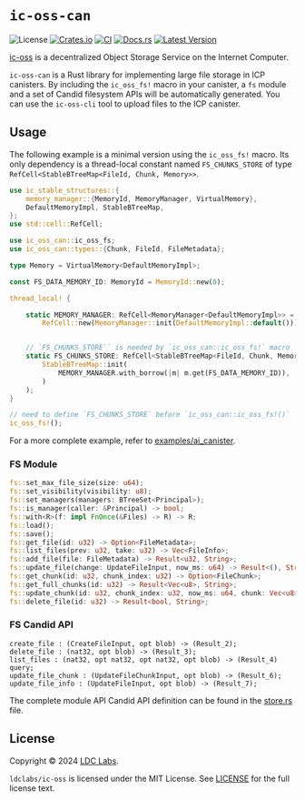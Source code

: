# `ic-oss-can`

![License](https://img.shields.io/crates/l/ic-oss.svg)
[![Crates.io](https://img.shields.io/crates/d/ic-oss.svg)](https://crates.io/crates/ic-oss)
[![CI](https://github.com/ldclabs/ic-oss/actions/workflows/ci.yml/badge.svg)](https://github.com/ldclabs/ic-oss/actions/workflows/ci.yml)
[![Docs.rs](https://img.shields.io/docsrs/ic-oss?label=docs.rs)](https://docs.rs/ic-oss)
[![Latest Version](https://img.shields.io/crates/v/ic-oss.svg)](https://crates.io/crates/ic-oss)

[ic-oss](https://github.com/ldclabs/ic-oss) is a decentralized Object Storage Service on the Internet Computer.

`ic-oss-can` is a Rust library for implementing large file storage in ICP canisters. By including the `ic_oss_fs!` macro in your canister, a `fs` module and a set of Candid filesystem APIs will be automatically generated. You can use the `ic-oss-cli` tool to upload files to the ICP canister.

## Usage

The following example is a minimal version using the `ic_oss_fs!` macro. Its only dependency is a thread-local constant named `FS_CHUNKS_STORE` of type `RefCell<StableBTreeMap<FileId, Chunk, Memory>>`.

```rust
use ic_stable_structures::{
    memory_manager::{MemoryId, MemoryManager, VirtualMemory},
    DefaultMemoryImpl, StableBTreeMap,
};
use std::cell::RefCell;

use ic_oss_can::ic_oss_fs;
use ic_oss_can::types::{Chunk, FileId, FileMetadata};

type Memory = VirtualMemory<DefaultMemoryImpl>;

const FS_DATA_MEMORY_ID: MemoryId = MemoryId::new(0);

thread_local! {

    static MEMORY_MANAGER: RefCell<MemoryManager<DefaultMemoryImpl>> =
        RefCell::new(MemoryManager::init(DefaultMemoryImpl::default()));


    // `FS_CHUNKS_STORE`` is needed by `ic_oss_can::ic_oss_fs!` macro
    static FS_CHUNKS_STORE: RefCell<StableBTreeMap<FileId, Chunk, Memory>> = RefCell::new(
        StableBTreeMap::init(
            MEMORY_MANAGER.with_borrow(|m| m.get(FS_DATA_MEMORY_ID)),
        )
    );
}

// need to define `FS_CHUNKS_STORE` before `ic_oss_can::ic_oss_fs!()`
ic_oss_fs!();
```

For a more complete example, refer to [examples/ai_canister](https://github.com/ldclabs/ic-oss/tree/main/examples/ai_canister).

### FS Module

```rust
fs::set_max_file_size(size: u64);
fs::set_visibility(visibility: u8);
fs::set_managers(managers: BTreeSet<Principal>);
fs::is_manager(caller: &Principal) -> bool;
fs::with<R>(f: impl FnOnce(&Files) -> R) -> R;
fs::load();
fs::save();
fs::get_file(id: u32) -> Option<FileMetadata>;
fs::list_files(prev: u32, take: u32) -> Vec<FileInfo>;
fs::add_file(file: FileMetadata) -> Result<u32, String>;
fs::update_file(change: UpdateFileInput, now_ms: u64) -> Result<(), String>;
fs::get_chunk(id: u32, chunk_index: u32) -> Option<FileChunk>;
fs::get_full_chunks(id: u32) -> Result<Vec<u8>, String>;
fs::update_chunk(id: u32, chunk_index: u32, now_ms: u64, chunk: Vec<u8>) -> Result<u64, String>;
fs::delete_file(id: u32) -> Result<bool, String>;
```

### FS Candid API

```shell
create_file : (CreateFileInput, opt blob) -> (Result_2);
delete_file : (nat32, opt blob) -> (Result_3);
list_files : (nat32, opt nat32, opt nat32, opt blob) -> (Result_4) query;
update_file_chunk : (UpdateFileChunkInput, opt blob) -> (Result_6);
update_file_info : (UpdateFileInput, opt blob) -> (Result_7);
```

The complete module API Candid API definition can be found in the [store.rs](https://github.com/ldclabs/ic-oss/tree/main/src/ic_oss_can/src/store.rs) file.

## License
Copyright © 2024 [LDC Labs](https://github.com/ldclabs).

`ldclabs/ic-oss` is licensed under the MIT License. See [LICENSE](../../LICENSE-MIT) for the full license text.
